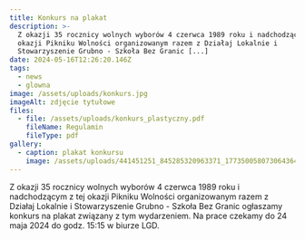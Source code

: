 ```yaml
---
title: Konkurs na plakat
description: >-
  Z okazji 35 rocznicy wolnych wyborów 4 czerwca 1989 roku i nadchodzącym z tej
  okazji Pikniku Wolności organizowanym razem z Działaj Lokalnie i
  Stowarzyszenie Grubno - Szkoła Bez Granic [...]
date: 2024-05-16T12:26:20.146Z
tags:
  - news
  - glowna
image: /assets/uploads/konkurs.jpg
imageAlt: zdjęcie tytułowe
files:
  - file: /assets/uploads/konkurs_plastyczny.pdf
    fileName: Regulamin
    fileType: pdf
gallery:
  - caption: plakat konkursu
    image: /assets/uploads/441451251_845285320963371_1773500580730643642_n.jpg
---
```

Z okazji 35 rocznicy wolnych wyborów 4 czerwca 1989 roku i nadchodzącym z tej okazji Pikniku Wolności organizowanym razem z Działaj Lokalnie i Stowarzyszenie Grubno - Szkoła Bez Granic ogłaszamy konkurs na plakat związany z tym wydarzeniem. Na prace czekamy do 24 maja 2024 do godz. 15:15 w biurze LGD.
